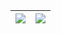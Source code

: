 |<a href="https://github.com/MAPReiff"><img align="center" src="https://github-readme-stats.vercel.app/api?username=MAPReiff&count_private=truea&show_icons=true&show_icons=true&theme=radical&hide_border=true&line_height=24" /></a>|<a href="https://github.com/MAPReiff?tab=repositories"><img align="center" src="https://github-readme-stats.vercel.app/api/top-langs/?username=MAPReiff&layout=compact&theme=radical&hide_border=true" /></a>|
|-|-|
